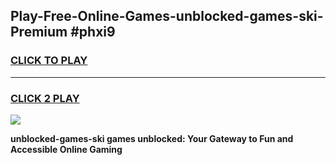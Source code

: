 
## Play-Free-Online-Games-unblocked-games-ski-Premium #phxi9
<h3>
<a href="https://premium.freeplayer.one?title=unblocked-games-ski&ref=8M">CLICK TO PLAY</a></h3>
<hr>

<h3>
<a href="https://premium.freeplayer.one?title=unblocked-games-ski&ref=8M">CLICK 2 PLAY</a>
  
</h3>

<a href="https://premium.freeplayer.one?title=unblocked-games-ski&ref=8M"><img src="https://clearcache.store/games.png"></a>


**unblocked-games-ski games unblocked: Your Gateway to Fun and Accessible Online Gaming**
